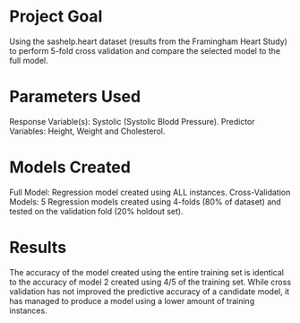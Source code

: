 # Project Goal
Using the sashelp.heart dataset (results from the Framingham Heart Study) to perform 5-fold cross validation and compare the selected model to the full model.

# Parameters Used
Response Variable(s): Systolic (Systolic Blodd Pressure).
Predictor Variables: Height, Weight and Cholesterol.

# Models Created
Full Model: Regression model created using ALL instances.
Cross-Validation Models: 5 Regression models created using 4-folds (80% of dataset) and tested on the validation fold (20% holdout set).

# Results
The accuracy of the model created using the entire training set is identical to the accuracy of model 2 created using 4/5 of the training set. While cross validation has not improved the predictive accuracy of a candidate model, it has managed to produce a model using a lower amount of training instances.
